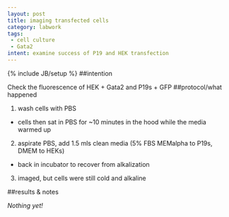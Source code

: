 ```yaml
---
layout: post
title: imaging transfected cells
category: labwork
tags: 
 - cell culture 
 - Gata2
intent: examine success of P19 and HEK transfection
---
```

{% include JB/setup %}
##intention

Check the fluorescence of HEK + Gata2 and P19s + GFP 
##protocol/what happened

 1. wash cells with PBS
  * cells then sat in PBS for ~10 minutes in the hood while the media warmed up
 2. aspirate PBS, add 1.5 mls clean media (5% FBS  MEMalpha to P19s, DMEM to HEKs)
  * back in incubator to recover from alkalization
 3. imaged, but cells were still cold and alkaline

##results & notes

*Nothing yet!*
